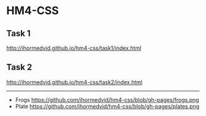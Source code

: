 # HM4-CSS
## Task 1
http://ihormedvid.github.io/hm4-css/task1/index.html
## Task 2
http://ihormedvid.github.io/hm4-css/task2/index.html
***
- Frogs https://github.com/ihormedvid/hm4-css/blob/gh-pages/frogs.png
- Plate https://github.com/ihormedvid/hm4-css/blob/gh-pages/plates.png
